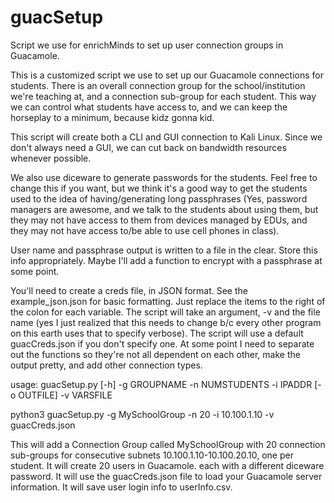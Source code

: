 # guacSetup
Script we use for enrichMinds to set up user connection groups in Guacamole.

This is a customized script we use to set up our Guacamole connections for students. There is an overall connection group for the school/institution we're teaching at, and a connection sub-group for each student. This way we can control what students have access to, and we can keep the horseplay to a minimum, because kidz gonna kid.

This script will create both a CLI and GUI connection to Kali Linux. Since we don't always need a GUI, we can cut back on bandwidth resources whenever possible.

We also use diceware to generate passwords for the students. Feel free to change this if you want, but we think it's a good way to get the students used to the idea of having/generating long passphrases (Yes, password managers are awesome, and we talk to the students about using them, but they may not have access to them from devices managed by EDUs, and they may not have access to/be able to use cell phones in class).

User name and passphrase output is written to a file in the clear. Store this info appropriately. Maybe I'll add a function to encrypt with a passphrase at some point.

You'll need to create a creds file, in JSON format. See the example_json.json for basic formatting. Just replace the items to the right of the colon for each variable. The script will take an argument, -v and the file name (yes I just realized that this needs to change b/c every other program on this earth uses that to specify verbose). The script will use a default guacCreds.json if you don't specify one. At some point I need to separate out the functions so they're not all dependent on each other, make the output pretty, and add other connection types.

usage: guacSetup.py [-h] -g GROUPNAME -n NUMSTUDENTS -i IPADDR [-o OUTFILE] -v
                    VARSFILE
                    
python3 guacSetup.py -g MySchoolGroup -n 20 -i 10.100.1.10 -v guacCreds.json

This will add a Connection Group called MySchoolGroup with 20 connection sub-groups for consecutive subnets 10.100.1.10-10.100.20.10, one per student. It will create 20 users in Guacamole. each with a different diceware password. It will use the guacCreds.json file to load your Guacamole server information. It will save user login info to userInfo.csv.


